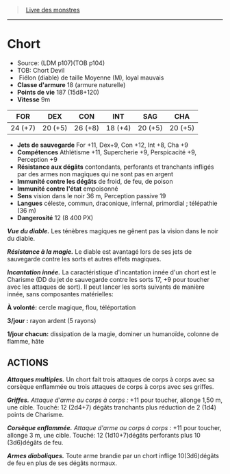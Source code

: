 ﻿> [Livre des monstres](tome_of_beasts_old.md)

---

# Chort

- Source: (LDM p107)(TOB p104)
- TOB: Chort Devil
-  Fiélon (diable) de taille Moyenne (M), loyal mauvais
- **Classe d'armure** 18 (armure naturelle)
- **Points de vie** 187 (15d8+120)
- **Vitesse** 9m

|FOR|DEX|CON|INT|SAG|CHA|
|---|---|---|---|---|---|
|24 (+7)|20 (+5)|26 (+8)|18 (+4)|20 (+5)|20 (+5)|

- **Jets de sauvegarde** For +11, Dex+9, Con +12, Int +8, Cha +9
- **Compétences** Athlétisme +11, Supercherie +9, Perspicacité +9, Perception +9
- **Résistance aux dégâts** contondants, perforants et tranchants infligés par des armes non magiques qui ne sont pas en argent
- **Immunité contre les dégâts** de froid, de feu, de poison
- **Immunité contre l'état** empoisonné
- **Sens** vision dans le noir 36 m, Perception passive 19
- **Langues** céleste, commun, draconique, infernal, primordial ; télépathie (36 m)
- **Dangerosité** 12 (8 400 PX)

**_Vue du diable._** Les ténèbres magiques ne gênent pas la vision dans le noir du diable.

**_Résistance à la magie._** Le diable est avantagé lors de ses jets de sauvegarde contre les sorts et autres effets magiques.

**_Incantation innée._** La caractéristique d'incantation innée d'un chort est le Charisme (DD du jet de sauvegarde contre les sorts 17, +9 pour toucher avec les attaques de sort). Il peut lancer les sorts suivants de manière innée, sans composantes matérielles:

**À volonté:** cercle magique, flou, téléportation

**3/jour :** rayon ardent (5 rayons)

**1/jour chacun:** dissipation de la magie, dominer un humanoïde, colonne de flamme, hâte

## ACTIONS

**_Attaques multiples._** Un chort fait trois attaques de corps à corps avec sa corsèque enflammée ou trois attaques de corps à corps avec ses griffes.

**_Griffes._** _Attaque d'arme au corps à corps :_ +11 pour toucher, allonge 1,50 m, une cible. Touché: 12 (2d4+7) dégâts tranchants plus réduction de 2 (1d4) points de Charisme.

**_Corsèque enflammée._** _Attaque d'arme au corps à corps :_ +11 pour toucher, allonge 3 m, une cible. Touché: 12 (1d10+7)dégâts perforants plus 10 (3d6)dégâts de feu.

**_Armes diaboliques._** Toute arme brandie par un chort inflige 10(3d6)dégâts de feu en plus de ses dégâts normaux.

